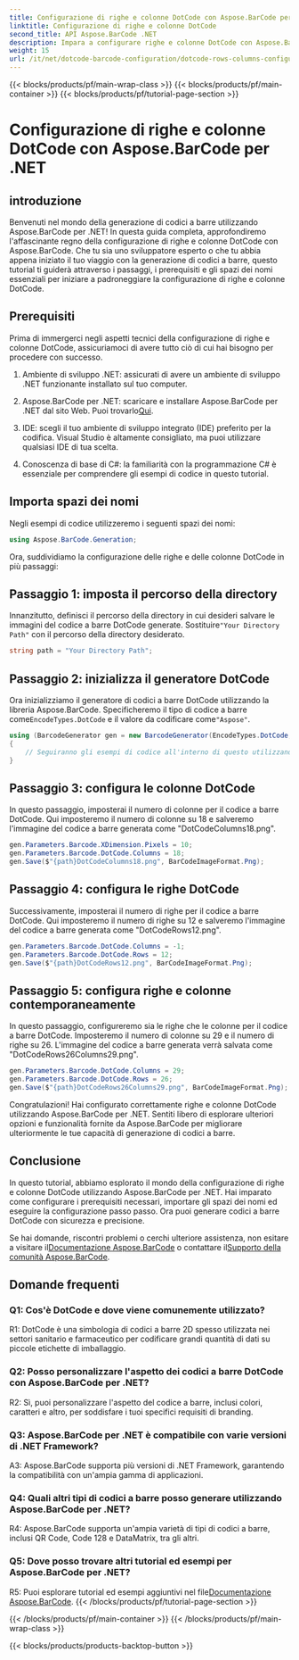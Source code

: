 ```yaml
---
title: Configurazione di righe e colonne DotCode con Aspose.BarCode per .NET
linktitle: Configurazione di righe e colonne DotCode
second_title: API Aspose.BarCode .NET
description: Impara a configurare righe e colonne DotCode con Aspose.BarCode per .NET. Genera codici a barre 2D precisi e personalizzabili senza sforzo.
weight: 15
url: /it/net/dotcode-barcode-configuration/dotcode-rows-columns-configuration/
---
```


{{< blocks/products/pf/main-wrap-class >}}
{{< blocks/products/pf/main-container >}}
{{< blocks/products/pf/tutorial-page-section >}}

# Configurazione di righe e colonne DotCode con Aspose.BarCode per .NET

## introduzione

Benvenuti nel mondo della generazione di codici a barre utilizzando Aspose.BarCode per .NET! In questa guida completa, approfondiremo l'affascinante regno della configurazione di righe e colonne DotCode con Aspose.BarCode. Che tu sia uno sviluppatore esperto o che tu abbia appena iniziato il tuo viaggio con la generazione di codici a barre, questo tutorial ti guiderà attraverso i passaggi, i prerequisiti e gli spazi dei nomi essenziali per iniziare a padroneggiare la configurazione di righe e colonne DotCode.

## Prerequisiti

Prima di immergerci negli aspetti tecnici della configurazione di righe e colonne DotCode, assicuriamoci di avere tutto ciò di cui hai bisogno per procedere con successo.

1. Ambiente di sviluppo .NET: assicurati di avere un ambiente di sviluppo .NET funzionante installato sul tuo computer.

2.  Aspose.BarCode per .NET: scaricare e installare Aspose.BarCode per .NET dal sito Web. Puoi trovarlo[Qui](https://releases.aspose.com/barcode/net/).

3. IDE: scegli il tuo ambiente di sviluppo integrato (IDE) preferito per la codifica. Visual Studio è altamente consigliato, ma puoi utilizzare qualsiasi IDE di tua scelta.

4. Conoscenza di base di C#: la familiarità con la programmazione C# è essenziale per comprendere gli esempi di codice in questo tutorial.

## Importa spazi dei nomi

Negli esempi di codice utilizzeremo i seguenti spazi dei nomi:

```csharp
using Aspose.BarCode.Generation;
```

Ora, suddividiamo la configurazione delle righe e delle colonne DotCode in più passaggi:

## Passaggio 1: imposta il percorso della directory

 Innanzitutto, definisci il percorso della directory in cui desideri salvare le immagini del codice a barre DotCode generate. Sostituire`"Your Directory Path"` con il percorso della directory desiderato.

```csharp
string path = "Your Directory Path";
```

## Passaggio 2: inizializza il generatore DotCode

 Ora inizializziamo il generatore di codici a barre DotCode utilizzando la libreria Aspose.BarCode. Specificheremo il tipo di codice a barre come`EncodeTypes.DotCode` e il valore da codificare come`"Aspose"`.

```csharp
using (BarcodeGenerator gen = new BarcodeGenerator(EncodeTypes.DotCode, "Aspose"))
{
    // Seguiranno gli esempi di codice all'interno di questo utilizzando block.
}
```

## Passaggio 3: configura le colonne DotCode

In questo passaggio, imposterai il numero di colonne per il codice a barre DotCode. Qui imposteremo il numero di colonne su 18 e salveremo l'immagine del codice a barre generata come "DotCodeColumns18.png".

```csharp
gen.Parameters.Barcode.XDimension.Pixels = 10;
gen.Parameters.Barcode.DotCode.Columns = 18;
gen.Save($"{path}DotCodeColumns18.png", BarCodeImageFormat.Png);
```

## Passaggio 4: configura le righe DotCode

Successivamente, imposterai il numero di righe per il codice a barre DotCode. Qui imposteremo il numero di righe su 12 e salveremo l'immagine del codice a barre generata come "DotCodeRows12.png".

```csharp
gen.Parameters.Barcode.DotCode.Columns = -1;
gen.Parameters.Barcode.DotCode.Rows = 12;
gen.Save($"{path}DotCodeRows12.png", BarCodeImageFormat.Png);
```

## Passaggio 5: configura righe e colonne contemporaneamente

In questo passaggio, configureremo sia le righe che le colonne per il codice a barre DotCode. Imposteremo il numero di colonne su 29 e il numero di righe su 26. L'immagine del codice a barre generata verrà salvata come "DotCodeRows26Columns29.png".

```csharp
gen.Parameters.Barcode.DotCode.Columns = 29;
gen.Parameters.Barcode.DotCode.Rows = 26;
gen.Save($"{path}DotCodeRows26Columns29.png", BarCodeImageFormat.Png);
```

Congratulazioni! Hai configurato correttamente righe e colonne DotCode utilizzando Aspose.BarCode per .NET. Sentiti libero di esplorare ulteriori opzioni e funzionalità fornite da Aspose.BarCode per migliorare ulteriormente le tue capacità di generazione di codici a barre.

## Conclusione

In questo tutorial, abbiamo esplorato il mondo della configurazione di righe e colonne DotCode utilizzando Aspose.BarCode per .NET. Hai imparato come configurare i prerequisiti necessari, importare gli spazi dei nomi ed eseguire la configurazione passo passo. Ora puoi generare codici a barre DotCode con sicurezza e precisione.

 Se hai domande, riscontri problemi o cerchi ulteriore assistenza, non esitare a visitare il[Documentazione Aspose.BarCode](https://reference.aspose.com/barcode/net/) o contattare il[Supporto della comunità Aspose.BarCode](https://forum.aspose.com/c/barcode/13).


## Domande frequenti

### Q1: Cos'è DotCode e dove viene comunemente utilizzato?

R1: DotCode è una simbologia di codici a barre 2D spesso utilizzata nei settori sanitario e farmaceutico per codificare grandi quantità di dati su piccole etichette di imballaggio.

### Q2: Posso personalizzare l'aspetto dei codici a barre DotCode con Aspose.BarCode per .NET?

R2: Sì, puoi personalizzare l'aspetto del codice a barre, inclusi colori, caratteri e altro, per soddisfare i tuoi specifici requisiti di branding.

### Q3: Aspose.BarCode per .NET è compatibile con varie versioni di .NET Framework?

A3: Aspose.BarCode supporta più versioni di .NET Framework, garantendo la compatibilità con un'ampia gamma di applicazioni.

### Q4: Quali altri tipi di codici a barre posso generare utilizzando Aspose.BarCode per .NET?

R4: Aspose.BarCode supporta un'ampia varietà di tipi di codici a barre, inclusi QR Code, Code 128 e DataMatrix, tra gli altri.

### Q5: Dove posso trovare altri tutorial ed esempi per Aspose.BarCode per .NET?

 R5: Puoi esplorare tutorial ed esempi aggiuntivi nel file[Documentazione Aspose.BarCode](https://reference.aspose.com/barcode/net/).
{{< /blocks/products/pf/tutorial-page-section >}}

{{< /blocks/products/pf/main-container >}}
{{< /blocks/products/pf/main-wrap-class >}}

{{< blocks/products/products-backtop-button >}}
